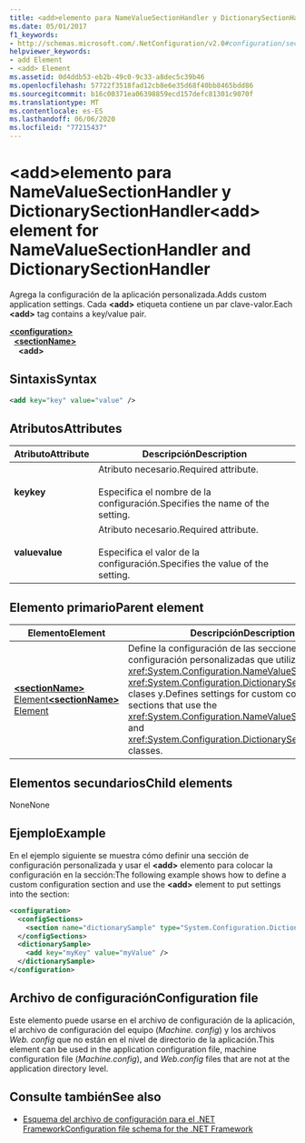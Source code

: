 ```yaml
---
title: <add>elemento para NameValueSectionHandler y DictionarySectionHandler
ms.date: 05/01/2017
f1_keywords:
- http://schemas.microsoft.com/.NetConfiguration/v2.0#configuration/sectionName/add
helpviewer_keywords:
- add Element
- <add> Element
ms.assetid: 0d4ddb53-eb2b-49c0-9c33-a8dec5c39b46
ms.openlocfilehash: 57722f3518fad12cb8e6e35d68f40bb8465bdd86
ms.sourcegitcommit: b16c00371ea06398859ecd157defc81301c9070f
ms.translationtype: MT
ms.contentlocale: es-ES
ms.lasthandoff: 06/06/2020
ms.locfileid: "77215437"
---
```

# <a name="add-element-for-namevaluesectionhandler-and-dictionarysectionhandler"></a><span data-ttu-id="997f1-102">\<add>elemento para NameValueSectionHandler y DictionarySectionHandler</span><span class="sxs-lookup"><span data-stu-id="997f1-102">\<add> element for NameValueSectionHandler and DictionarySectionHandler</span></span>

<span data-ttu-id="997f1-103">Agrega la configuración de la aplicación personalizada.</span><span class="sxs-lookup"><span data-stu-id="997f1-103">Adds custom application settings.</span></span> <span data-ttu-id="997f1-104">Cada **\<add>** etiqueta contiene un par clave-valor.</span><span class="sxs-lookup"><span data-stu-id="997f1-104">Each **\<add>** tag contains a key/value pair.</span></span>

[**\<configuration>**](configuration-element.md)\
&nbsp;&nbsp;[**\<sectionName>**](custom-element-2.md)\
&nbsp;&nbsp;&nbsp;&nbsp;**\<add>**

## <a name="syntax"></a><span data-ttu-id="997f1-105">Sintaxis</span><span class="sxs-lookup"><span data-stu-id="997f1-105">Syntax</span></span>

```xml
<add key="key" value="value" />
```

## <a name="attributes"></a><span data-ttu-id="997f1-106">Atributos</span><span class="sxs-lookup"><span data-stu-id="997f1-106">Attributes</span></span>

| <span data-ttu-id="997f1-107">Atributo</span><span class="sxs-lookup"><span data-stu-id="997f1-107">Attribute</span></span> | <span data-ttu-id="997f1-108">Descripción</span><span class="sxs-lookup"><span data-stu-id="997f1-108">Description</span></span> |
| --------- | ----------- |
| <span data-ttu-id="997f1-109">**key**</span><span class="sxs-lookup"><span data-stu-id="997f1-109">**key**</span></span>   | <span data-ttu-id="997f1-110">Atributo necesario.</span><span class="sxs-lookup"><span data-stu-id="997f1-110">Required attribute.</span></span><br><br><span data-ttu-id="997f1-111">Especifica el nombre de la configuración.</span><span class="sxs-lookup"><span data-stu-id="997f1-111">Specifies the name of the setting.</span></span> |
| <span data-ttu-id="997f1-112">**value**</span><span class="sxs-lookup"><span data-stu-id="997f1-112">**value**</span></span> | <span data-ttu-id="997f1-113">Atributo necesario.</span><span class="sxs-lookup"><span data-stu-id="997f1-113">Required attribute.</span></span><br><br><span data-ttu-id="997f1-114">Especifica el valor de la configuración.</span><span class="sxs-lookup"><span data-stu-id="997f1-114">Specifies the value of the setting.</span></span> |

## <a name="parent-element"></a><span data-ttu-id="997f1-115">Elemento primario</span><span class="sxs-lookup"><span data-stu-id="997f1-115">Parent element</span></span>

| <span data-ttu-id="997f1-116">Elemento</span><span class="sxs-lookup"><span data-stu-id="997f1-116">Element</span></span> | <span data-ttu-id="997f1-117">Descripción</span><span class="sxs-lookup"><span data-stu-id="997f1-117">Description</span></span> |
| ------- | ------------|
| [<span data-ttu-id="997f1-118">**\<sectionName>** Element</span><span class="sxs-lookup"><span data-stu-id="997f1-118">**\<sectionName>** Element</span></span>](custom-element-2.md) | <span data-ttu-id="997f1-119">Define la configuración de las secciones de configuración personalizadas que utilizan las <xref:System.Configuration.NameValueSectionHandler> <xref:System.Configuration.DictionarySectionHandler> clases y.</span><span class="sxs-lookup"><span data-stu-id="997f1-119">Defines settings for custom configuration sections that use the <xref:System.Configuration.NameValueSectionHandler> and <xref:System.Configuration.DictionarySectionHandler> classes.</span></span> |

## <a name="child-elements"></a><span data-ttu-id="997f1-120">Elementos secundarios</span><span class="sxs-lookup"><span data-stu-id="997f1-120">Child elements</span></span>

<span data-ttu-id="997f1-121">None</span><span class="sxs-lookup"><span data-stu-id="997f1-121">None</span></span>

## <a name="example"></a><span data-ttu-id="997f1-122">Ejemplo</span><span class="sxs-lookup"><span data-stu-id="997f1-122">Example</span></span>

<span data-ttu-id="997f1-123">En el ejemplo siguiente se muestra cómo definir una sección de configuración personalizada y usar el **\<add>** elemento para colocar la configuración en la sección:</span><span class="sxs-lookup"><span data-stu-id="997f1-123">The following example shows how to define a custom configuration section and use the **\<add>** element to put settings into the section:</span></span>

```xml
<configuration>
  <configSections>
    <section name="dictionarySample" type="System.Configuration.DictionarySectionHandler,System" />
  </configSections>
  <dictionarySample>
    <add key="myKey" value="myValue" />
  </dictionarySample>
</configuration>
```

## <a name="configuration-file"></a><span data-ttu-id="997f1-124">Archivo de configuración</span><span class="sxs-lookup"><span data-stu-id="997f1-124">Configuration file</span></span>

<span data-ttu-id="997f1-125">Este elemento puede usarse en el archivo de configuración de la aplicación, el archivo de configuración del equipo (*Machine. config*) y los archivos *Web. config* que no están en el nivel de directorio de la aplicación.</span><span class="sxs-lookup"><span data-stu-id="997f1-125">This element can be used in the application configuration file, machine configuration file (*Machine.config*), and *Web.config* files that are not at the application directory level.</span></span>

## <a name="see-also"></a><span data-ttu-id="997f1-126">Consulte también</span><span class="sxs-lookup"><span data-stu-id="997f1-126">See also</span></span>

- [<span data-ttu-id="997f1-127">Esquema del archivo de configuración para el .NET Framework</span><span class="sxs-lookup"><span data-stu-id="997f1-127">Configuration file schema for the .NET Framework</span></span>](index.md)
